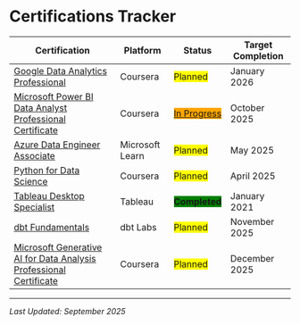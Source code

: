 # Certifications Tracker

| **Certification** | **Platform** | **Status** | **Target Completion** |
|---------------|----------|--------|-------------------|
| [Google Data Analytics Professional](https://www.coursera.org/professional-certificates/google-data-analytics) | Coursera | <span style="background-color: yellow;">Planned</span> | January 2026 |
| [Microsoft Power BI Data Analyst Professional Certificate](https://www.coursera.org/professional-certificates/microsoft-power-bi-data-analyst) | Coursera | <span style="background-color: orange; text-decoration: underline;">In Progress</span> | October 2025 |
| [Azure Data Engineer Associate](https://learn.microsoft.com/en-us/certifications/azure-data-engineer/) | Microsoft Learn | <span style="background-color: yellow;">Planned</span> | May 2025 |
| [Python for Data Science](https://www.coursera.org/specializations/python-data-science) | Coursera | <span style="background-color: yellow;">Planned</span> | April 2025 |
| [Tableau Desktop Specialist](https://www.tableau.com/learn/certification/desktop-specialist) | Tableau | <span style="background-color: green; font-weight: bold;">Completed</span> | January 2021 |
| [dbt Fundamentals](https://www.getdbt.com/learn/courses/fundamentals) | dbt Labs | <span style="background-color: yellow;">Planned</span> | November 2025 |
| [Microsoft Generative AI for Data Analysis Professional Certificate](https://www.coursera.org/professional-certificates/microsoft-generative-ai-data-analysis) | Coursera | <span style="background-color: yellow;">Planned</span> | December 2025 |

---
*Last Updated: September 2025*
